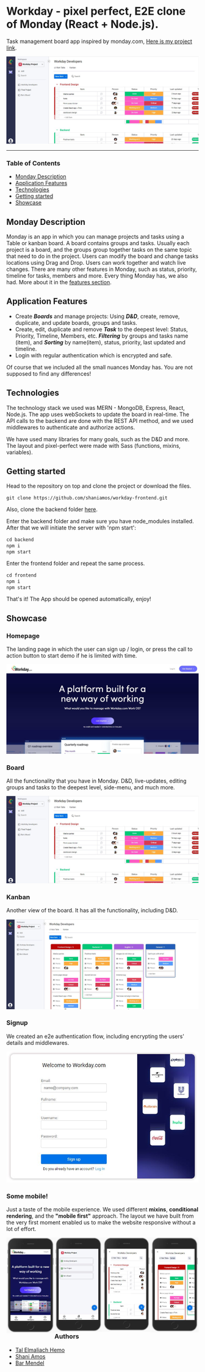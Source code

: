 # Workday - pixel perfect, E2E clone of Monday (React + Node.js). 

Task management board app inspired by monday.com, [Here is my project link](https://workday.onrender.com/#/).

![Main board image](src/assets/imgs/main-board-img.JPG)

___

### Table of Contents
- [Monday Description](#monday-description)
- [Application Features](#application-features)
- [Technologies](#technologies)
- [Getting started](#getting-started)
- [Showcase](#showcase)

## Monday Description
Monday is an app in which you can manage projects and tasks using a Table or kanban board. A board contains groups and tasks. Usually each project is a board, and the groups group together tasks on the same topic that need to do in the project. Users can modify the board and change tasks locations using Drag and Drop.
Users can work together and watch live changes. 
There are many other features in Monday, such as status, priority, timeline for tasks, members and more. 
Every thing Monday has, we also had. More about it in the [features section](#application-features).

## Application Features
- Create ***Boards*** and manage projects: Using ***D&D***, create, remove, duplicate, and update boards, groups and tasks.
- Create, edit, duplicate and remove ***Task*** to the deepest level: Status, Priority, Timeline, Members, etc.
***Filtering*** by groups and tasks name (item), and ***Sorting*** by name(item), status, priority, last updated and timeline.
- Login with regular authentication which is encrypted and safe.

Of course that we included all the small nuances Monday has. You are not supposed to find any differences! 

## Technologies

The technology stack we used was MERN - MongoDB, Express, React, Node.js.
The app uses webSockets to update the board in real-time.
The API calls to the backend are done with the REST API method, and we used middlewares to authenticate and authorize actions.

We have used many libraries for many goals, such as the D&D and more.
The layout and pixel-perfect were made with Sass (functions, mixins, variables).

## Getting started

Head to the repository on top and clone the project or download the files.

```
git clone https://github.com/shaniamos/workday-frontend.git
```

Also, clone the backend folder [here](https://github.com/shaniamos/workday-backend).

Enter the backend folder and make sure you have node_modules installed. After that we will initiate the server with 'npm start':

```
cd backend
npm i 
npm start
```

Enter the frontend folder and repeat the same process.

```
cd frontend
npm i 
npm start
```

That's it! The App should be opened automatically, enjoy!

## Showcase

### Homepage
The landing page in which the user can sign up / login, or press the call to action button to start demo if he is limited with time.

![Homepage image](src/assets/imgs/home-img.JPG)

### Board
All the functionality that you have in Monday. D&D, live-updates, editing groups and tasks to the deepest level, side-menu, and much more.

![Main board image](src/assets/imgs/main-board-img.JPG)

### Kanban
Another view of the board. It has all the functionality, including D&D.

![Kanban image](src/assets/imgs/kanban-img.JPG)

### Signup
We created an e2e authentication flow, including encrypting the users' details and middlewares.

![signup image](src/assets/imgs/signup-img.JPG)

### Some mobile!
Just a taste of the mobile experience. We used different **mixins**, **conditional rendering**, and the **"mobile first"** approach. 
The layout we have built from the very first moment enabled us to make the website responsive without a lot of effort.

<img src="src/assets/imgs/home-mobile-img.JPG" width="25%" style="float: left"/><img src="src/assets/imgs/workspace-mobile-img.JPG" width="25%" style="float: left;"/><img src="src/assets/imgs/main-board-mobile-img.JPG" width="25%" style="float: left;"/><img src="src/assets/imgs/kanban-mobile-img.JPG" width="25%" style="float: left;"/>

### Authors
 - [Tal Elmaliach Hemo](https://github.com/TalElmaliachHemo)
 - [Shani Amos](https://github.com/shaniamos)
 - [Bar Mendel](https://github.com/barmendel123)


